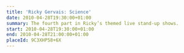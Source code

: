 ```yaml
---
title: 'Ricky Gervais: Science'
date: 2010-04-28T19:30:00+01:00
summary: The fourth part in Ricky’s themed live stand-up shows.
start: 2010-04-28T19:30:00+01:00
end: 2010-04-28T21:00:00+01:00
placeId: 9C3XHP58+6X
---
```

